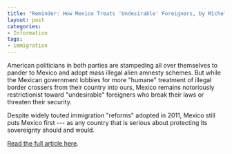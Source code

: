 ```yaml
---
title: "Reminder: How Mexico Treats 'Undesirable' Foreigners, by Michelle Malkin"
layout: post
categories:
- Information
tags:
- immigration
---
```


American politicians in both parties are stampeding all over themselves to pander to Mexico and adopt mass illegal alien amnesty schemes. But while the Mexican government lobbies for more "humane" treatment of illegal border crossers from their country into ours, Mexico remains notoriously restrictionist toward "undesirable" foreigners who break their laws or threaten their security.  
  
Despite widely touted immigration "reforms" adopted in 2011, Mexico still puts Mexico first --- as any country that is serious about protecting its sovereignty should and would.

[Read the full article here](https://cnsnews.com/blog/michelle-malkin/reminder-how-mexico-treats-undesirable-foreigners "Reminder: How Mexico Treats 'Undesirable' Foreigners").